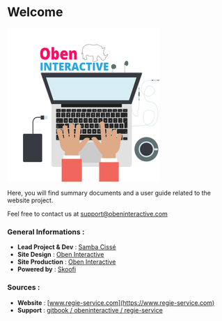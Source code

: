 # Welcome
![](oben-interactive-fr-avatar-yeah-min.png)


Here, you will find summary documents and a user guide related to the website project.

Feel free to contact us at support@obeninteractive.com

### General Informations :
* **Lead Project & Dev** : [Samba Cissé](https://twitter.com/_sambacisse)
* **Site Design** : [Oben Interactive](http://obeninteractive.com)
* **Site Production** : [Oben Interactive](http://www.obeninteractive.com)
* **Powered by** : [Skoofi](http://www.skoofi.com)

### Sources :
* **Website** : [www.regie-service.com](https://www.regie-service.com)
* **Support** : [gitbook / obeninteractive / regie-service](https://obeninteractive.gitbooks.io/regie-services-nord-littoral/content)

